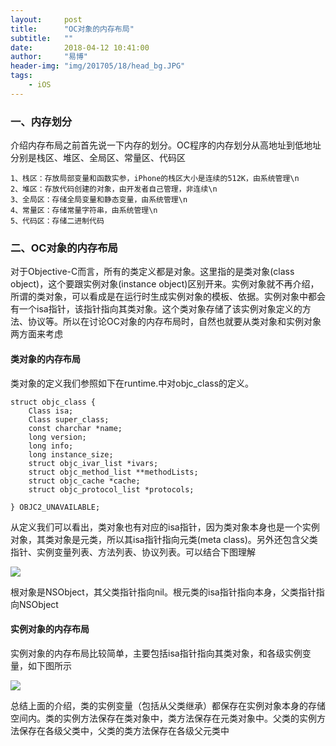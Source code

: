 ```yaml
---
layout:     post
title:      "OC对象的内存布局"
subtitle:   ""
date:       2018-04-12 10:41:00
author:     "易博"
header-img: "img/201705/18/head_bg.JPG"
tags:
    - iOS
---
```


### 一、内存划分

介绍内存布局之前首先说一下内存的划分。OC程序的内存划分从高地址到低地址分别是栈区、堆区、全局区、常量区、代码区

    1、栈区：存放局部变量和函数实参，iPhone的栈区大小是连续的512K，由系统管理\n
    2、堆区：存放代码创建的对象，由开发者自己管理，非连续\n
    3、全局区：存储全局变量和静态变量，由系统管理\n
    4、常量区：存储常量字符串，由系统管理\n
    5、代码区：存储二进制代码

### 二、OC对象的内存布局

对于Objective-C而言，所有的类定义都是对象。这里指的是类对象(class object)，这个要跟实例对象(instance object)区别开来。实例对象就不再介绍，所谓的类对象，可以看成是在运行时生成实例对象的模板、依据。实例对象中都会有一个isa指针，该指针指向其类对象。这个类对象存储了该实例对象定义的方法、协议等。所以在讨论OC对象的内存布局时，自然也就要从类对象和实例对象两方面来考虑

#### 类对象的内存布局

类对象的定义我们参照如下在runtime.中对objc_class的定义。

```
struct objc_class {  
    Class isa;  
    Class super_class;  
    const charchar *name;  
    long version;  
    long info;  
    long instance_size;  
    struct objc_ivar_list *ivars;  
    struct objc_method_list **methodLists;  
    struct objc_cache *cache;  
    struct objc_protocol_list *protocols;  

} OBJC2_UNAVAILABLE;
```

从定义我们可以看出，类对象也有对应的isa指针，因为类对象本身也是一个实例对象，其类对象是元类，所以其isa指针指向元类(meta class)。另外还包含父类指针、实例变量列表、方法列表、协议列表。可以结合下图理解

![](http://www.xttxqjfg.cn/img/201804/12/01001.png)

根对象是NSObject，其父类指针指向nil。根元类的isa指针指向本身，父类指针指向NSObject

#### 实例对象的内存布局

实例对象的内存布局比较简单，主要包括isa指针指向其类对象，和各级实例变量，如下图所示

![](http://www.xttxqjfg.cn/img/201804/12/01002.png)


总结上面的介绍，类的实例变量（包括从父类继承）都保存在实例对象本身的存储空间内。类的实例方法保存在类对象中，类方法保存在元类对象中。父类的实例方法保存在各级父类中，父类的类方法保存在各级父元类中

